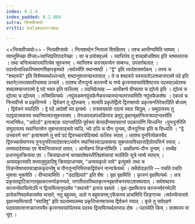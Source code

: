 ```yaml
---
index: 8.1.4
index_padded: 8.1.004
sutra: नित्यवीप्सयोः
vritti: balamanorama

---
```

<<नित्यवीप्सयोः>> - नित्यवीप्सयोः । नित्यशब्देन नित्यत्वं विवक्षितम् । तश्च आभीण्यमिति भाष्यम् । व्याप्तुमिच्छा वीप्सा=व्याप्तिप्रतिपादनेच्छा । सा च प्रयोक्तृधर्मः । व्याप्तिरेव तु शाब्दबोधविषय इति भाष्यस्वरसः । तथा चनित्यव्याप्त्या॑रित्येव सुवचनम् । व्याप्तिश्च कात्स्र्यन्येन सम्बन्धः, उपसर्गबलात् । पदस्येत्यधिकरिष्यमाणमिहापकृष्यते ।सर्वस्ये॑ति स्थानषष्ठी । "द्वे" इति त्वादेशसमर्पकम् । तस्य च "शब्दरूपे" इति विशेष्यमर्थाल्लभ्यते, शब्दानुशासनप्रस्तावात् । ते च शब्दरूपे स्वरूपतोऽतश्चान्तरतमे पदे इति स्थानेऽन्तरतमपरिभाषया लभ्यते । ततश्च पौनःपुन्ये कार्त्स्न्ये च गम्ये कृत्स्नावयवविशिष्टस्य पदस्याऽर्थतश्च शब्दतश्चान्तरतमे द्वे पदे भवत इति फलितम् । तदभिप्रेत्याह — आभीक्ष्ण्ये वीप्साया च द्योत्ये इति । द्योत्यं च द्योत्या च द्योत्यम् । तस्मिन्नित्यर्थः ।नपुंसकमनपुंसकेनैकवच्चास्यान्यतरस्या॑मिति नपुंसकैकशेषः । एकत्वं च नित्यवीप्से च प्रकृतिगम्ये । द्विर्वचनं तु द्योतकम् । सत्यपि प्रकृतेर्द्वित्वे द्विरुक्तयोः प्रकृत्यनतिरेकादिति बोध्यम् । द्विर्वचनं स्यादिति । द्वे पदे आदेशौ स्त इत्यर्थः । तत्रावयवयोः पदत्वं स्वतः सिद्धम् । समुदायस्य तु पदद्वयात्मकस्य स्थानिवत्त्वात्सुबन्तत्वम् । तेनअपचन्नपचन्नि॑त्यत्र ङमुट्,वृक्षान्वृक्षा॑नित्यत्रपदान्तस्ये॑ति णत्वनिषेधः, "अग्रेऽग्रे" इत्यत्रएङः पदान्ता॑दिति पूर्वरूपं चेत्यादीन्यवयवानां पदकार्याणि सिध्यन्ति ।पुनःपुन॑रिति समुदायस्य स्थानिवत्त्वेन सुबन्तत्वाद्भावे ष्यञि, भवे ठञि च पौनः पुन्यम्, पौनःपुनिक इति च सिध्यति । "द्वे उच्चारणे स्त" इत्याश्रयणे तु सर्वं पदं द्विरुच्चारयेदित्यर्थः फलितः स्यात् । ततश्च पुनरित्येकस्यैव द्विरुच्चार्यमाणस्य पुनःपुनरित्यादेशत्वाऽभावेन स्थानिवत्त्वाऽप्रसक्त्या सुबन्तत्वविरहात्तद्दितोत्पत्तिर्न स्यात् । तस्मादादेशपक्ष एव श्रेयानित्यास्तां तावत् । आभीक्ष्ण्यं तिङन्तेष्विति । आक्षीक्ष्ण्यं-पौनः पुन्यम् । तच्चैह प्रधानभूतक्रियाया एव । क्रियाप्राधान्यं चाख्यातेष्वस्तीतिप्रशंसायां रूप॑विति सूत्रे भाष्ये स्पष्टम् । अव्ययकृत्स्वपि क्त्त्वातुमुन्नादिषु क्रियाप्राधान्यम्, "अव्ययकृतो भावे" इत्युक्तेः तथा च तिङन्तेष्वव्ययसञ्ज्ञककृदन्तेषु च पौनःपुन्यनिमित्तकद्विर्वचनं नान्यत्रेत्यर्थः । तथैवोदाहरति — पचति पचति भुक्त्वा भुक्त्वेति । वीप्सायामिति । "उदाह्यियते" इति शेषः । वृक्षं वृक्षमिति । कृत्स्नं वृक्षमित्यर्थः । अत्र प्रकृततद्वाटिकागतवृक्षकार्त्स्न्यङ्गम्यते, जगतीतलस्थितकृत्स्नवृक्षसेचनस्याऽशक्यत्वात् । सर्वशब्दस्य कार्त्स्न्यवाचित्वेऽपि न द्वित्वमित्यनुपदमेव "यथास्वे" इत्यत्र वक्ष्यते । वृक्षं-वृक्षमित्यत्र कार्त्स्न्यावगमेऽपि प्रत्येकनिषठमेकत्वमेव भासते, नतु बहुत्वम्, अतो न बहुवचनम्,एकैकस्य प्राचा॑मिति लिङ्गाच्च ।सर्वस्ये॑त्यभावे वृक्षाभ्यामित्यादौ "स्वादिषु" इति पदत्वमवलम्ब्य प्रकृतिभागमात्रस्य द्विर्वचनं स्यात् । कृते तु सर्वग्रहणे पदावयवत्वानाक्रान्तस्यैव कृत्स्नावयवोपेतस्य पदस्य द्वित्वमित्यर्थलाभान्न दोषः । पदस्येति किम्  । वाक्यस्य मा भूत् । 